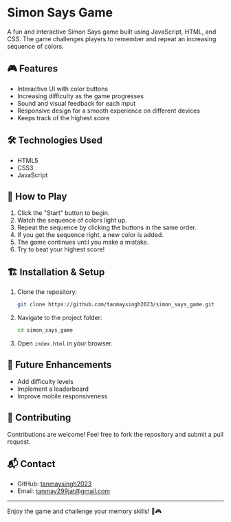 # Simon Says Game

A fun and interactive Simon Says game built using JavaScript, HTML, and CSS. The game challenges players to remember and repeat an increasing sequence of colors.

## 🎮 Features

- Interactive UI with color buttons
- Increasing difficulty as the game progresses
- Sound and visual feedback for each input
- Responsive design for a smooth experience on different devices
- Keeps track of the highest score

## 🛠️ Technologies Used

- HTML5
- CSS3
- JavaScript

## 📜 How to Play

1. Click the "Start" button to begin.
2. Watch the sequence of colors light up.
3. Repeat the sequence by clicking the buttons in the same order.
4. If you get the sequence right, a new color is added.
5. The game continues until you make a mistake.
6. Try to beat your highest score!

## 🏗️ Installation & Setup

1. Clone the repository:
   ```bash
   git clone https://github.com/tanmaysingh2023/simon_says_game.git
   ```
2. Navigate to the project folder:
   ```bash
   cd simon_says_game
   ```
3. Open `index.html` in your browser.

## 🔧 Future Enhancements

- Add difficulty levels
- Implement a leaderboard
- Improve mobile responsiveness

## 🤝 Contributing

Contributions are welcome! Feel free to fork the repository and submit a pull request.

## 📬 Contact

- GitHub: [tanmaysingh2023](https://github.com/tanmaysingh2023)
- Email: [tanmay299jat@gmail.com](mailto:tanmay299jat@gmail.com)

---

Enjoy the game and challenge your memory skills! 🧠🎮





